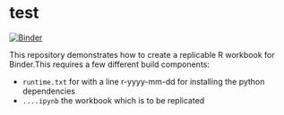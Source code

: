 # test

[![Binder](http://mybinder.org/badge.svg)](http://mybinder.org/v2/gh/binder-examples/latex/master?filepath=index.ipynb)

This repository demonstrates how to create a replicable R workbook for Binder.This requires a few different build components:

* `runtime.txt` for with a line r-yyyy-mm-dd  for installing the python dependencies
* `....ipynb` the workbook which is to be replicated

